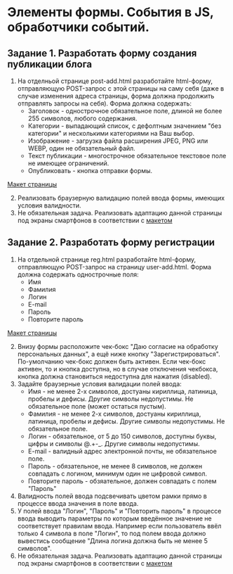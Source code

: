 # Элементы формы. События в JS, обработчики событий. 

## Задание 1. Разработать форму создания публикации блога

1. На отделньой странице post-add.html разработайте html-форму, отправляющую POST-запрос с этой страницы на саму себя (даже в случае изменения адреса страницы, форма должна продолжить отправлять запросы на себя). Форма должна содержать:
   * Заголовок - однострочное обязательное поле, длиной не более 255 символов, любого содержания.
   * Категории - выпадающий список, с дефолтным значением "без категории" и несколькими категориями на Ваш выбор.
   * Изображение - загрузка файла расширения JPEG, PNG или WEBP, один не обязательный файл.
   * Текст публикации - многострочное обязательное текстовое поле не имеющее ограничений.
   * Опубликовать - кнопка отправки формы.

[Макет страницы](https://github.com/RSTU-Citg-Space/web_lab/blob/frontend/AVB/Lab_5_Forms/Publication%20Form%20-%201200px.png)

2. Реализовать браузерную валидацию полей ввода формы, имеющих условия валидности.
3. Не обязательная задача. Реализовать адаптацию данной страницы под экраны смартфонов в соответствии с [макетом](https://github.com/RSTU-Citg-Space/web_lab/blob/frontend/AVB/Lab_5_Forms/Publication%20Form%20-%20320px.png)


## Задание 2. Разработать форму регистрации

1. На отдельной странице reg.html разработайте html-форму, отправляющую POST-запрос на страницу user-add.html. Форма должна содержать однострочные поля:
   * Имя
   * Фамилия
   * Логин
   * E-mail
   * Пароль
   * Повторите пароль

[Макет страницы](https://github.com/RSTU-Citg-Space/web_lab/blob/frontend/AVB/Lab_5_Forms/Registration%20-%201200px.png)

2. Внизу формы расположите чек-бокс "Даю согласие на обработку персональных данных", а ещё ниже кнопку "Зарегистрироваться". По-умолчанию чек-бокс должен быть активен. Если чек-бокс активен, то и кнопка доступна, но в случае отключения чекбокса, кнопка должна становиться недоступна для нажатия (disabled).
3. Задайте браузерные условия валидации полей ввода:
   * Имя - не менее 2-х символов, достуаны кириллица, латиница, пробелы и дефисы. Другие символы недопустимы. Не обязательное поле (может остаться пустым).
   * Фамилия - не менее 2-х символов, достуаны кириллица, латиница, пробелы и дефисы. Другие символы недопустимы. Не обязательное поле.
   * Логин - обязательное, от 5 до 150 символов, доступны буквы, цифры и символы \@\.\+\-\_. Другие символы недопустимы.
   * E-mail - валидный адрес электронной почты, не обязательное поле.
   * Пароль - обязательное, не менее 8 символов, не должен совпадать с логином, минимум один не цифровой символ.
   * Повторите пароль - обзяательное, должен совпадать с полем "Пароль"
4. Валидность полей ввода подсвечивать цветом рамки прямо в процессе ввода значения в поле ввода.
5. У полей ввода "Логин", "Пароль" и "Повторить пароль" в процессе ввода выводить параметры по которым введённое значение не соответствует правилам ввода. Например если пользователь ввёл только 4 символа в поле "Логин", то под полем ввода должно вывестись сообщение "Длина логина должна быть не менее 5 символов".
6. Не обязательная задача. Реализовать адаптацию данной страницы под экраны смартфонов в соответствии с [макетом](https://github.com/RSTU-Citg-Space/web_lab/blob/frontend/AVB/Lab_5_Forms/Registration%20-%20320px.png)
